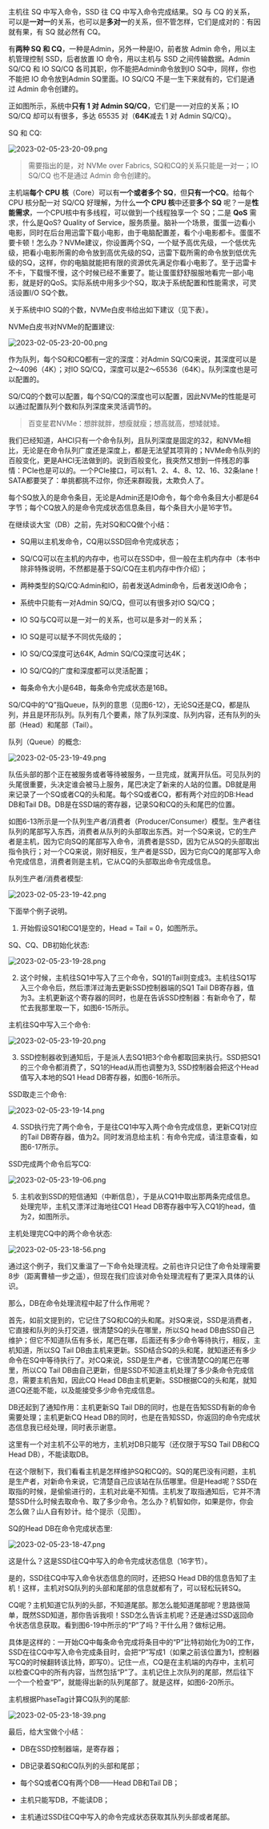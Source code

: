 
主机往 SQ 中写入命令，SSD 往 CQ 中写入命令完成结果。SQ 与 CQ 的关系，可以是**一对一**的关系，也可以是**多对一**的关系，但不管怎样，它们是成对的：有因就有果，有 SQ 就必然有 CQ。

有**两种 SQ 和 CQ**，一种是Admin，另外一种是IO，前者放 Admin 命令，用以主机管理控制 SSD，后者放置 IO 命令，用以主机与 SSD 之间传输数据。Admin SQ/CQ 和 IO SQ/CQ 各司其职，你不能把Admin命令放到IO SQ中，同样，你也不能把 IO 命令放到Admin SQ里面。IO SQ/CQ 不是一生下来就有的，它们是通过 Admin 命令创建的。

正如图所示，系统中**只有 1 对 Admin SQ/CQ**，它们是一一对应的关系；IO SQ/CQ 却可以有很多，多达 65535 对（**64K**减去 1 对 Admin SQ/CQ）。

SQ 和 CQ:

![2023-02-05-23-20-09.png](./images/2023-02-05-23-20-09.png)

>需要指出的是，对 NVMe over Fabrics, SQ和CQ的关系只能是一对一；IO SQ/CQ 也不是通过 Admin 命令创建的。

主机端**每个 CPU 核**（Core）可以有**一个或者多个 SQ**，但**只有一个CQ**。给每个 CPU 核分配一对 SQ/CQ 好理解，为什么**一个 CPU 核**中还要**多个 SQ** 呢？一是**性能需求**，一个CPU核中有多线程，可以做到一个线程独享一个 SQ；二是 **QoS** 需求，什么是QoS? Quality of Service，服务质量。脑补一个场景，蛋蛋一边看小电影，同时在后台用迅雷下载小电影，由于电脑配置差，看个小电影都卡。蛋蛋不要卡顿！怎么办？NVMe建议，你设置两个SQ，一个赋予高优先级，一个低优先级，把看小电影所需的命令放到高优先级的SQ，迅雷下载所需的命令放到低优先级的SQ，这样，你的电脑就能把有限的资源优先满足你看小电影了。至于迅雷卡不卡，下载慢不慢，这个时候已经不重要了。能让蛋蛋舒舒服服地看完一部小电影，就是好的QoS。实际系统中用多少个SQ，取决于系统配置和性能需求，可灵活设置I/O SQ个数。

关于系统中IO SQ的个数，NVMe白皮书给出如下建议（见下表）。

NVMe白皮书对NVMe的配置建议:

![2023-02-05-23-20-00.png](./images/2023-02-05-23-20-00.png)

作为队列，每个SQ和CQ都有一定的深度：对Admin SQ/CQ来说，其深度可以是2～4096（4K）；对IO SQ/CQ，深度可以是2～65536（64K）。队列深度也是可以配置的。

SQ/CQ的个数可以配置，每个SQ/CQ的深度也可以配置，因此NVMe的性能是可以通过配置队列个数和队列深度来灵活调节的。

> 百变星君NVMe：想胖就胖，想瘦就瘦；想高就高，想矮就矮。

我们已经知道，AHCI只有一个命令队列，且队列深度是固定的32，和NVMe相比，无论是在命令队列广度还是深度上，都是无法望其项背的；NVMe命令队列的百般变化，更是AHCI无法做到的。说到百般变化，我突然又想到一件残忍的事情：PCIe也是可以的。一个PCIe接口，可以有1、2、4、8、12、16、32条lane！SATA都要哭了：单挑都挑不过你，你还来群殴我，太欺负人了。

每个SQ放入的是命令条目，无论是Admin还是IO命令，每个命令条目大小都是64字节；每个CQ放入的是命令完成状态信息条目，每个条目大小是16字节。

在继续谈大宝（DB）之前，先对SQ和CQ做个小结：

* SQ用以主机发命令，CQ用以SSD回命令完成状态；

* SQ/CQ可以在主机的内存中，也可以在SSD中，但一般在主机内存中（本书中除非特殊说明，不然都是基于SQ/CQ在主机内存中作介绍）；

* 两种类型的SQ/CQ:Admin和IO，前者发送Admin命令，后者发送IO命令；

* 系统中只能有一对Admin SQ/CQ，但可以有很多对IO SQ/CQ；

* IO SQ与CQ可以是一对一的关系，也可以是多对一的关系；

* IO SQ是可以赋予不同优先级的；

* IO SQ/CQ深度可达64K, Admin SQ/CQ深度可达4K；

* IO SQ/CQ的广度和深度都可以灵活配置；

* 每条命令大小是64B，每条命令完成状态是16B。

SQ/CQ中的“Q”指Queue，队列的意思（见图6-12），无论SQ还是CQ，都是队列，并且是环形队列。队列有几个要素，除了队列深度、队列内容，还有队列的头部（Head）和尾部（Tail）。

队列（Queue）的概念:

![2023-02-05-23-19-49.png](./images/2023-02-05-23-19-49.png)

队伍头部的那个正在被服务或者等待被服务，一旦完成，就离开队伍。可见队列的头尾很重要，头决定谁会被马上服务，尾巴决定了新来的人站的位置。DB就是用来记录了一个SQ或者CQ的头和尾。每个SQ或者CQ，都有两个对应的DB:Head DB和Tail DB。DB是在SSD端的寄存器，记录SQ和CQ的头和尾巴的位置。

如图6-13所示是一个队列生产者/消费者（Producer/Consumer）模型。生产者往队列的尾部写入东西，消费者从队列的头部取出东西。对一个SQ来说，它的生产者是主机，因为它向SQ的尾部写入命令，消费者是SSD，因为它从SQ的头部取出指令执行；对一个CQ来说，刚好相反，生产者是SSD，因为它向CQ的尾部写入命令完成信息，消费者则是主机，它从CQ的头部取出命令完成信息。

队列生产者/消费者模型:

![2023-02-05-23-19-42.png](./images/2023-02-05-23-19-42.png)

下面举个例子说明。

1. 开始假设SQ1和CQ1是空的，Head = Tail = 0，如图所示。

SQ、CQ、DB初始化状态:

![2023-02-05-23-19-28.png](./images/2023-02-05-23-19-28.png)

2. 这个时候，主机往SQ1中写入了三个命令，SQ1的Tail则变成3。主机往SQ1写入三个命令后，然后漂洋过海去更新SSD控制器端的SQ1 Tail DB寄存器，值为3。主机更新这个寄存器的同时，也是在告诉SSD控制器：有新命令了，帮忙去我那里取一下，如图6-15所示。

主机往SQ中写入三个命令:

![2023-02-05-23-19-20.png](./images/2023-02-05-23-19-20.png)

3. SSD控制器收到通知后，于是派人去SQ1把3个命令都取回来执行。SSD把SQ1的三个命令都消费了，SQ1的Head从而也调整为3, SSD控制器会把这个Head值写入本地的SQ1 Head DB寄存器，如图6-16所示。

SSD取走三个命令:

![2023-02-05-23-19-14.png](./images/2023-02-05-23-19-14.png)

4. SSD执行完了两个命令，于是往CQ1中写入两个命令完成信息，更新CQ1对应的Tail DB寄存器，值为2。同时发消息给主机：有命令完成，请注意查看，如图6-17所示。

SSD完成两个命令后写CQ:

![2023-02-05-23-19-06.png](./images/2023-02-05-23-19-06.png)

5. 主机收到SSD的短信通知（中断信息），于是从CQ1中取出那两条完成信息。处理完毕，主机又漂洋过海地往CQ1 Head DB寄存器中写入CQ1的head，值为2，如图所示。

主机处理完CQ中的两个命令状态:

![2023-02-05-23-18-56.png](./images/2023-02-05-23-18-56.png)

通过这个例子，我们又重温了一下命令处理流程。之前也许只记住了命令处理需要8步（距离曹植一步之遥），但现在我们应该对命令处理流程有了更深入具体的认识。

那么，DB在命令处理流程中起了什么作用呢？

首先，如前文提到的，它记住了SQ和CQ的头和尾。对SQ来说，SSD是消费者，它直接和队列的头打交道，很清楚SQ的头在哪里，所以SQ head DB由SSD自己维护；但它不知道队伍有多长，尾巴在哪，后面还有多少命令等待执行，相反，主机知道，所以SQ Tail DB由主机来更新。SSD结合SQ的头和尾，就知道还有多少命令在SQ中等待执行了。对CQ来说，SSD是生产者，它很清楚CQ的尾巴在哪里，所以CQ Tail DB由自己更新，但是SSD不知道主机处理了多少条命令完成信息，需要主机告知，因此CQ Head DB由主机更新。SSD根据CQ的头和尾，就知道CQ还能不能，以及能接受多少命令完成信息。

DB还起到了通知作用：主机更新SQ Tail DB的同时，也是在告知SSD有新的命令需要处理；主机更新CQ Head DB的同时，也是在告知SSD，你返回的命令完成状态信息我已经处理，同时表示谢意。

这里有一个对主机不公平的地方，主机对DB只能写（还仅限于写SQ Tail DB和CQ Head DB），不能读取DB。

在这个限制下，我们看看主机是怎样维护SQ和CQ的。SQ的尾巴没有问题，主机是生产者，对新命令来说，它清楚自己应该站在队伍哪里。但是Head呢？SSD在取指的时候，是偷偷进行的，主机对此毫不知情。主机发了取指通知后，它并不清楚SSD什么时候去取命令、取了多少命令。怎么办？机智如你，如果是你，你会怎么做？山人自有妙计。给个提示（见图）。

SQ的Head DB在命令完成状态里:

![2023-02-05-23-18-47.png](./images/2023-02-05-23-18-47.png)

这是什么？这是SSD往CQ中写入的命令完成状态信息（16字节）。

是的，SSD往CQ中写入命令状态信息的同时，还把SQ Head DB的信息告知了主机！这样，主机对SQ队列的头部和尾部的信息就都有了，可以轻松玩转SQ。

CQ呢？主机知道它队列的头部，不知道尾部。那怎么能知道尾部呢？思路很简单，既然SSD知道，那你告诉我呗！SSD怎么告诉主机呢？还是通过SSD返回命令状态信息获取。看到图6-19中所示的“P”了吗？干什么用？做标记用。

具体是这样的：一开始CQ中每条命令完成将条目中的“P”比特初始化为0的工作，SSD在往CQ中写入命令完成条目时，会把“P”写成1（如果之前该位置为1，控制器写CQ的时候翻转该比特，即写0）。记住一点，CQ是在主机端的内存中，主机可以检查CQ中的所有内容，当然包括“P”了。主机记住上次队列的尾部，然后往下一个一个检查“P”，就能得出新的队列尾部了。就是这样，如图6-20所示。

主机根据PhaseTag计算CQ队列的尾部:

![2023-02-05-23-18-39.png](./images/2023-02-05-23-18-39.png)

最后，给大宝做个小结：

* DB在SSD控制器端，是寄存器；

* DB记录着SQ和CQ队列的头部和尾部；

* 每个SQ或者CQ有两个DB——Head DB和Tail DB；

* 主机只能写DB，不能读DB；

* 主机通过SSD往CQ中写入的命令完成状态获取其队列头部或者尾部。